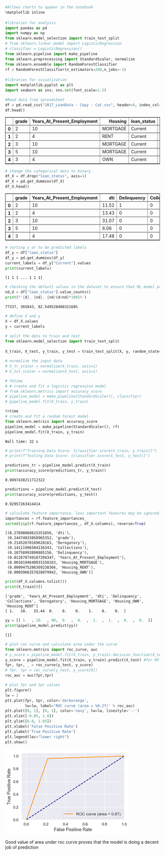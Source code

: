 

```python
#Allows charts to appear in the notebook
%matplotlib inline

#libraries for analysis
import pandas as pd
import numpy as np
from sklearn.model_selection import train_test_split
# from sklearn.linear_model import LogisticRegression
# classifier = LogisticRegression()
from sklearn.pipeline import make_pipeline
from sklearn.preprocessing import StandardScaler, normalize
from sklearn.ensemble import RandomForestClassifier
rf = RandomForestClassifier(n_estimators=200,n_jobs=-1)

#libraries for visualization
import matplotlib.pyplot as plt
import seaborn as sns; sns.set(font_scale=1.2)
```


```python
#Read data from spreadsheet
df = pd.read_csv("2017_LoanData - Copy - Cat.csv", header=0, index_col=None)
df.head()
```




<div>
<style scoped>
    .dataframe tbody tr th:only-of-type {
        vertical-align: middle;
    }

    .dataframe tbody tr th {
        vertical-align: top;
    }

    .dataframe thead th {
        text-align: right;
    }
</style>
<table border="1" class="dataframe">
  <thead>
    <tr style="text-align: right;">
      <th></th>
      <th>grade</th>
      <th>Years_At_Present_Employment</th>
      <th>Housing</th>
      <th>loan_status</th>
      <th>dti</th>
      <th>Delinquency</th>
      <th>Collections</th>
      <th>Derogatory</th>
    </tr>
  </thead>
  <tbody>
    <tr>
      <th>0</th>
      <td>2</td>
      <td>10</td>
      <td>MORTGAGE</td>
      <td>Current</td>
      <td>11.52</td>
      <td>1</td>
      <td>0</td>
      <td>0</td>
    </tr>
    <tr>
      <th>1</th>
      <td>2</td>
      <td>4</td>
      <td>RENT</td>
      <td>Current</td>
      <td>13.43</td>
      <td>0</td>
      <td>0</td>
      <td>0</td>
    </tr>
    <tr>
      <th>2</th>
      <td>3</td>
      <td>10</td>
      <td>MORTGAGE</td>
      <td>Current</td>
      <td>31.07</td>
      <td>0</td>
      <td>0</td>
      <td>0</td>
    </tr>
    <tr>
      <th>3</th>
      <td>5</td>
      <td>10</td>
      <td>MORTGAGE</td>
      <td>Current</td>
      <td>6.06</td>
      <td>0</td>
      <td>0</td>
      <td>0</td>
    </tr>
    <tr>
      <th>4</th>
      <td>3</td>
      <td>4</td>
      <td>OWN</td>
      <td>Current</td>
      <td>17.48</td>
      <td>0</td>
      <td>0</td>
      <td>0</td>
    </tr>
  </tbody>
</table>
</div>




```python
# change the categorical data to binary
df_X = df.drop("loan_status", axis=1)
df_X = pd.get_dummies(df_X)
df_X.head()
```




<div>
<style scoped>
    .dataframe tbody tr th:only-of-type {
        vertical-align: middle;
    }

    .dataframe tbody tr th {
        vertical-align: top;
    }

    .dataframe thead th {
        text-align: right;
    }
</style>
<table border="1" class="dataframe">
  <thead>
    <tr style="text-align: right;">
      <th></th>
      <th>grade</th>
      <th>Years_At_Present_Employment</th>
      <th>dti</th>
      <th>Delinquency</th>
      <th>Collections</th>
      <th>Derogatory</th>
      <th>Housing_MORTGAGE</th>
      <th>Housing_OWN</th>
      <th>Housing_RENT</th>
    </tr>
  </thead>
  <tbody>
    <tr>
      <th>0</th>
      <td>2</td>
      <td>10</td>
      <td>11.52</td>
      <td>1</td>
      <td>0</td>
      <td>0</td>
      <td>1</td>
      <td>0</td>
      <td>0</td>
    </tr>
    <tr>
      <th>1</th>
      <td>2</td>
      <td>4</td>
      <td>13.43</td>
      <td>0</td>
      <td>0</td>
      <td>0</td>
      <td>0</td>
      <td>0</td>
      <td>1</td>
    </tr>
    <tr>
      <th>2</th>
      <td>3</td>
      <td>10</td>
      <td>31.07</td>
      <td>0</td>
      <td>0</td>
      <td>0</td>
      <td>1</td>
      <td>0</td>
      <td>0</td>
    </tr>
    <tr>
      <th>3</th>
      <td>5</td>
      <td>10</td>
      <td>6.06</td>
      <td>0</td>
      <td>0</td>
      <td>0</td>
      <td>1</td>
      <td>0</td>
      <td>0</td>
    </tr>
    <tr>
      <th>4</th>
      <td>3</td>
      <td>4</td>
      <td>17.48</td>
      <td>0</td>
      <td>0</td>
      <td>0</td>
      <td>0</td>
      <td>1</td>
      <td>0</td>
    </tr>
  </tbody>
</table>
</div>




```python
# sorting y or to be predicted labels
df_y = df["loan_status"]
df_y = pd.get_dummies(df_y)
current_labels = df_y["Current"].values
print(current_labels)
```

    [1 1 1 ... 1 1 1]
    


```python
# checking the default values in the dataset to ensure that ML model predicts more than just the random pick
nd,d = df["loan_status"].value_counts()
print(f'{d}, {nd}, {nd/(d+nd)*100}%')
```

    77337, 365843, 82.54952840832168%
    


```python
# define X and y
X = df_X.values
y = current_labels
```


```python
# split the data to train and test
from sklearn.model_selection import train_test_split

X_train, X_test, y_train, y_test = train_test_split(X, y, random_state=1, stratify=y)
```


```python
# normalize the input data
# X_tr_scaler = normalize(X_train, axis=1)
# X_tst_scaler = normalize(X_test, axis=1)

```


```python
# %%time
# # create and fit a logistic regression model
# from sklearn.metrics import accuracy_score
# pipeline_model = make_pipeline(StandardScaler(), classifier)
# pipeline_model.fit(X_train, y_train)
```


```python
%%time
# create and fit a random forest model
from sklearn.metrics import accuracy_score
pipeline_model = make_pipeline(StandardScaler(), rf)
pipeline_model.fit(X_train, y_train)
```

    Wall time: 32 s
    


```python
# print(f"Training Data Score: {classifier.score(X_train, y_train)}")
# print(f"Testing Data Score: {classifier.score(X_test, y_test)}")
```


```python
predictions_tr = pipeline_model.predict(X_train)
print(accuracy_score(predictions_tr, y_train))
```

    0.9897438211712322
    


```python
predictions = pipeline_model.predict(X_test)
print(accuracy_score(predictions, y_test))
```

    0.92957263414414
    


```python
# calculate feature importance, less important features may be ignored
importances = rf.feature_importances_
sorted(zip(rf.feature_importances_, df_X.columns), reverse=True)
```




    [(0.27698068615351856, 'dti'),
     (0.24474033858965352, 'grade'),
     (0.21452670169628163, 'Derogatory'),
     (0.14111996504136343, 'Collections'),
     (0.10758993890885156, 'Delinquency'),
     (0.012678749187204347, 'Years_At_Present_Employment'),
     (0.0010194640033150163, 'Housing_MORTGAGE'),
     (0.0009475206369238366, 'Housing_RENT'),
     (0.0003966357828879942, 'Housing_OWN')]




```python
print(df_X.columns.tolist())
print(X_train[0])
```

    ['grade', 'Years_At_Present_Employment', 'dti', 'Delinquency', 'Collections', 'Derogatory', 'Housing_MORTGAGE', 'Housing_OWN', 'Housing_RENT']
    [ 1.   10.   15.44  0.    0.    0.    1.    0.    0.  ]
    


```python
yy = [[ 1.  , 10.  , 80,  0.  ,  0.  ,  1.  ,  1.  ,  0.  ,  0.  ]]
print(pipeline_model.predict(yy))
```

    [1]
    


```python
# plot roc curve and calculate area under the curve
from sklearn.metrics import roc_curve, auc
# y_score = pipeline_model.fit(X_train, y_train).decision_function(X_test) #for LR and SVM
y_score = pipeline_model.fit(X_train, y_train).predict(X_test) #for RF
fpr, tpr, _ = roc_curve(y_test, y_score)
# fpr, tpr = roc_curve(y_test, y_score[0])
roc_auc = auc(fpr,tpr)
```


```python
# plot fpr and tpr values
plt.figure()
lw = 2
plt.plot(fpr, tpr, color='darkorange',
         lw=lw, label='ROC curve (area = %0.2f)' % roc_auc)
plt.plot([0, 1], [0, 1], color='navy', lw=lw, linestyle='--')
plt.xlim([-0.05, 1.0])
plt.ylim([0.0, 1.05])
plt.xlabel('False Positive Rate')
plt.ylabel('True Positive Rate')
plt.legend(loc="lower right")
plt.show()
```


![png](output_17_0.png)


Good value of area under roc curve proves that the model is doing a decent job of prediction
